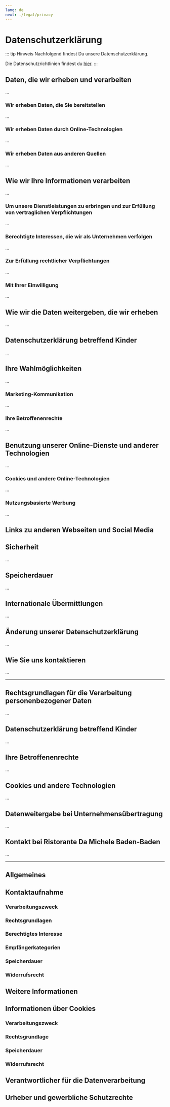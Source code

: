 ```yaml
---
lang: de
next: ./legal/privacy
---
```


# Datenschutzerklärung

::: tip Hinweis
Nachfolgend findest Du unsere Datenschutzerklärung.

Die Datenschutzrichtlinien findest du [hier](../de/legal/privacy.md#datenschutzrichtlinien).
:::

## Daten, die wir erheben und verarbeiten

...

### Wir erheben Daten, die Sie bereitstellen

...

### Wir erheben Daten durch Online-Technologien

...

### Wir erheben Daten aus anderen Quellen

...

## Wie wir Ihre Informationen verarbeiten

...

### Um unsere Dienstleistungen zu erbringen und zur Erfüllung von vertraglichen Verpflichtungen

...

### Berechtigte Interessen, die wir als Unternehmen verfolgen

...

### Zur Erfüllung rechtlicher Verpflichtungen

...

### Mit Ihrer Einwilligung

...

## Wie wir die Daten weitergeben, die wir erheben

...

## Datenschutzerklärung betreffend Kinder

...

## Ihre Wahlmöglichkeiten

...

### Marketing-Kommunikation

...

### Ihre Betroffenenrechte

...

## Benutzung unserer Online-Dienste und anderer Technologien

...

### Cookies und andere Online-Technologien

...

### Nutzungsbasierte Werbung

...

## Links zu anderen Webseiten und Social Media

<ContactButtons/>

## Sicherheit

...

## Speicherdauer

...

## Internationale Übermittlungen

...

## Änderung unserer Datenschutzerklärung

...

## Wie Sie uns kontaktieren

...

<!-- aktueller Stand: XXXX -->

---

## Rechtsgrundlagen für die Verarbeitung personenbezogener Daten

...

## Datenschutzerklärung betreffend Kinder

...

## Ihre Betroffenenrechte

...

## Cookies und andere Technologien

...

## Datenweitergabe bei Unternehmensübertragung

...

## Kontakt bei **Ristorante Da Michele Baden-Baden**

...

<!-- aktueller Stand: XXXX -->

---

## Allgemeines

## Kontaktaufnahme

### Verarbeitungszweck

### Rechtsgrundlagen

### Berechtigtes Interesse

### Empfängerkategorien

### Speicherdauer

### Widerrufsrecht

## Weitere Informationen

## Informationen über Cookies

### Verarbeitungszweck

### Rechtsgrundlage

### Speicherdauer

### Widerrufsrecht

## Verantwortlicher für die Datenverarbeitung

## Urheber und gewerbliche Schutzrechte
